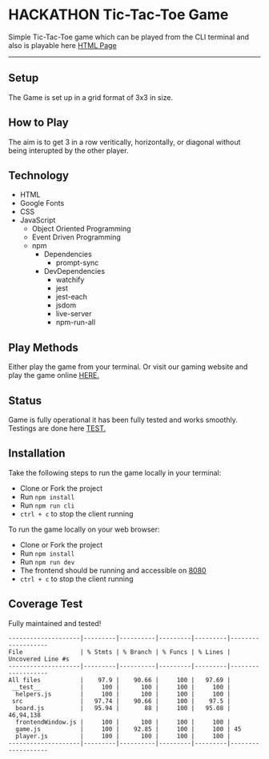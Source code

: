 # HACKATHON Tic-Tac-Toe Game

Simple Tic-Tac-Toe game which can be played from the CLI terminal and also is playable here [HTML Page](https://customhaven.github.io/tic-tac-toe-game/tic-tac-toe.html)

---

## Setup

The Game is set up in a grid format of 3x3 in size. 


## How to Play

The aim is to get 3 in a row veritically, horizontally, or diagonal without being interupted by the other player.



## Technology

* HTML
* Google Fonts
* CSS
* JavaScript
    * Object Oriented Programming
    * Event Driven Programming
    * npm
        * Dependencies
            * prompt-sync
        * DevDependencies
            * watchify
            * jest
            * jest-each
            * jsdom
            * live-server
            * npm-run-all



## Play Methods

Either play the game from your terminal. Or visit our gaming website and play the game online [HERE.](https://customhaven.github.io/tic-tac-toe-game/tic-tac-toe.html)


## Status

Game is fully operational it has been fully tested and works smoothly. Testings are done here [TEST.](./__test__/)


## Installation

Take the following steps to run the game locally in your terminal:
- Clone or Fork the project
- Run `npm install`
- Run `npm run cli`
- `ctrl + c` to stop the client running


To run the game locally on your web browser:
- Clone or Fork the project
- Run `npm install`
- Run `npm run dev`
- The frontend should be running and accessible on [8080](http://localhost:8080)
- `ctrl + c` to stop the client running

## Coverage Test

Fully maintained and tested!

```
--------------------|---------|----------|---------|---------|-------------------
File                | % Stmts | % Branch | % Funcs | % Lines | Uncovered Line #s 
--------------------|---------|----------|---------|---------|-------------------
All files           |    97.9 |    90.66 |     100 |   97.69 |                   
 __test__           |     100 |      100 |     100 |     100 |                   
  helpers.js        |     100 |      100 |     100 |     100 |                   
 src                |   97.74 |    90.66 |     100 |    97.5 |                   
  board.js          |   95.94 |       88 |     100 |   95.08 | 46,94,138         
  frontendWindow.js |     100 |      100 |     100 |     100 |                   
  game.js           |     100 |    92.85 |     100 |     100 | 45                
  player.js         |     100 |      100 |     100 |     100 |                   
--------------------|---------|----------|---------|---------|-------------------


```